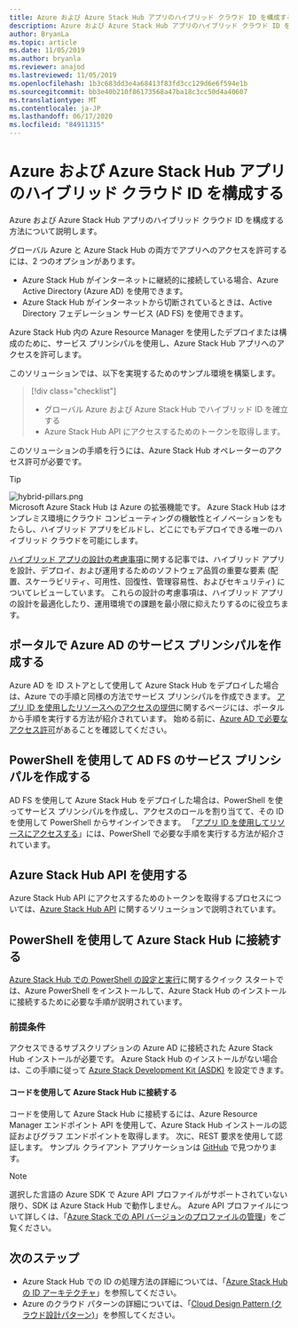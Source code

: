 ```yaml
---
title: Azure および Azure Stack Hub アプリのハイブリッド クラウド ID を構成する
description: Azure および Azure Stack Hub アプリのハイブリッド クラウド ID を構成する方法について説明します。
author: BryanLa
ms.topic: article
ms.date: 11/05/2019
ms.author: bryanla
ms.reviewer: anajod
ms.lastreviewed: 11/05/2019
ms.openlocfilehash: 1b3c683dd3e4a68413f83fd3cc129d6e6f594e1b
ms.sourcegitcommit: bb3e40b210f86173568a47ba18c3cc50d4a40607
ms.translationtype: MT
ms.contentlocale: ja-JP
ms.lasthandoff: 06/17/2020
ms.locfileid: "84911315"
---
```

# <a name="configure-hybrid-cloud-identity-for-azure-and-azure-stack-hub-apps"></a>Azure および Azure Stack Hub アプリのハイブリッド クラウド ID を構成する

Azure および Azure Stack Hub アプリのハイブリッド クラウド ID を構成する方法について説明します。

グローバル Azure と Azure Stack Hub の両方でアプリへのアクセスを許可するには、2 つのオプションがあります。

 * Azure Stack Hub がインターネットに継続的に接続している場合、Azure Active Directory (Azure AD) を使用できます。
 * Azure Stack Hub がインターネットから切断されているときは、Active Directory フェデレーション サービス (AD FS) を使用できます。

Azure Stack Hub 内の Azure Resource Manager を使用したデプロイまたは構成のために、サービス プリンシパルを使用し、Azure Stack Hub アプリへのアクセスを許可します。

このソリューションでは、以下を実現するためのサンプル環境を構築します。

> [!div class="checklist"]
> - グローバル Azure および Azure Stack Hub でハイブリッド ID を確立する
> - Azure Stack Hub API にアクセスするためのトークンを取得します。

このソリューションの手順を行うには、Azure Stack Hub オペレーターのアクセス許可が必要です。

> [!Tip]  
> ![hybrid-pillars.png](./media/solution-deployment-guide-cross-cloud-scaling/hybrid-pillars.png)  
> Microsoft Azure Stack Hub は Azure の拡張機能です。 Azure Stack Hub はオンプレミス環境にクラウド コンピューティングの機敏性とイノベーションをもたらし、ハイブリッド アプリをビルドし、どこにでもデプロイできる唯一のハイブリッド クラウドを可能にします。  
> 
> [ハイブリッド アプリの設計の考慮事項](overview-app-design-considerations.md)に関する記事では、ハイブリッド アプリを設計、デプロイ、および運用するためのソフトウェア品質の重要な要素 (配置、スケーラビリティ、可用性、回復性、管理容易性、およびセキュリティ) についてレビューしています。 これらの設計の考慮事項は、ハイブリッド アプリの設計を最適化したり、運用環境での課題を最小限に抑えたりするのに役立ちます。

## <a name="create-a-service-principal-for-azure-ad-in-the-portal"></a>ポータルで Azure AD のサービス プリンシパルを作成する

Azure AD を ID ストアとして使用して Azure Stack Hub をデプロイした場合は、Azure での手順と同様の方法でサービス プリンシパルを作成できます。 [アプリ ID を使用したリソースへのアクセスの提供](/azure-stack/operator/azure-stack-create-service-principals.md#manage-an-azure-ad-app-identity)に関するページには、ポータルから手順を実行する方法が紹介されています。 始める前に、[Azure AD で必要なアクセス許可](/azure/azure-resource-manager/resource-group-create-service-principal-portal#required-permissions)があることを確認してください。

## <a name="create-a-service-principal-for-ad-fs-using-powershell"></a>PowerShell を使用して AD FS のサービス プリンシパルを作成する

AD FS を使用して Azure Stack Hub をデプロイした場合は、PowerShell を使ってサービス プリンシパルを作成し、アクセスのロールを割り当てて、その ID を使用して PowerShell からサインインできます。 「[アプリ ID を使用してリソースにアクセスする](/azure-stack/operator/azure-stack-create-service-principals.md#manage-an-ad-fs-app-identity)」には、PowerShell で必要な手順を実行する方法が紹介されています。

## <a name="using-the-azure-stack-hub-api"></a>Azure Stack Hub API を使用する

Azure Stack Hub API にアクセスするためのトークンを取得するプロセスについては、[Azure Stack Hub API](/azure-stack/user/azure-stack-rest-api-use.md) に関するソリューションで説明されています。

## <a name="connect-to-azure-stack-hub-using-powershell"></a>PowerShell を使用して Azure Stack Hub に接続する

[Azure Stack Hub での PowerShell の設定と実行](/azure-stack/operator/azure-stack-powershell-install.md)に関するクイック スタートでは、Azure PowerShell をインストールして、Azure Stack Hub のインストールに接続するために必要な手順が説明されています。

### <a name="prerequisites"></a>前提条件

アクセスできるサブスクリプションの Azure AD に接続された Azure Stack Hub インストールが必要です。 Azure Stack Hub のインストールがない場合は、この手順に従って [Azure Stack Development Kit (ASDK)](/azure-stack/asdk/asdk-install.md) を設定できます。

#### <a name="connect-to-azure-stack-hub-using-code"></a>コードを使用して Azure Stack Hub に接続する

コードを使用して Azure Stack Hub に接続するには、Azure Resource Manager エンドポイント API を使用して、Azure Stack Hub インストールの認証およびグラフ エンドポイントを取得します。 次に、REST 要求を使用して認証します。 サンプル クライアント アプリケーションは [GitHub](https://github.com/shriramnat/HybridARMApplication) で見つかります。

>[!Note]
>選択した言語の Azure SDK で Azure API プロファイルがサポートされていない限り、SDK は Azure Stack Hub で動作しません。 Azure API プロファイルについて詳しくは、「[Azure Stack での API バージョンのプロファイルの管理](/azure-stack/user/azure-stack-version-profiles.md)」をご覧ください。

## <a name="next-steps"></a>次のステップ

- Azure Stack Hub での ID の処理方法の詳細については、「[Azure Stack Hub の ID アーキテクチャ](/azure-stack/operator/azure-stack-identity-architecture.md)」を参照してください。
- Azure のクラウド パターンの詳細については、「[Cloud Design Pattern (クラウド設計パターン)](https://docs.microsoft.com/azure/architecture/patterns)」を参照してください。
